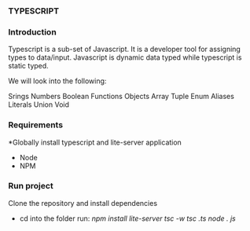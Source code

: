 ### TYPESCRIPT 

### Introduction

Typescript is a sub-set of Javascript. It is a developer tool for assigning types to data/input. Javascript is dynamic data typed while typescript is static typed.

We will look into the following:

Srings
Numbers
Boolean
Functions
Objects
Array
Tuple
Enum
Aliases
Literals
Union
Void

### Requirements

*Globally install typescript and lite-server application
* Node
* NPM

### Run project

Clone the repository and install dependencies

* cd into the folder
run:
*npm install*
*lite-server*
*tsc -w*
*tsc <filename> .ts*
*node <filename>. js* 
